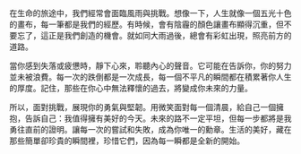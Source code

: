 在生命的旅途中，我們經常會面臨風雨與挑戰。想像一下，人生就像一個五光十色的畫布，每一筆都是我們的經歷。有時候，會有陰霾的顏色讓畫布顯得沉重，但不要忘了，這正是我們創造的機會。就如同大雨過後，總會有彩虹出現，照亮前方的道路。

當你感到失落或疲憊時，靜下心來，聆聽內心的聲音。它可能在告訴你，你的努力並未被浪費。每一次的跌倒都是一次成長，每一個不平凡的瞬間都在積累著你人生的厚度。記住，那些在你心中無法釋懷的過去，將變成你未來的力量。

所以，面對挑戰，展現你的勇氣與堅韌。用微笑面對每一個清晨，給自己一個擁抱，告訴自己：我值得擁有美好的今天。未來的路不一定平坦，但每一步都將是我勇往直前的證明。讓每一次的嘗試和失敗，成為你唯一的勳章。生活的美好，藏在那些簡單卻珍貴的瞬間裡，珍惜它們，因為每一瞬都是全新的開始。